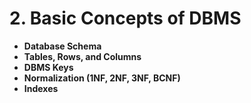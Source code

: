 # 2. Basic Concepts of DBMS  
- **Database Schema**
- **Tables, Rows, and Columns**
- **DBMS Keys**
- **Normalization (1NF, 2NF, 3NF, BCNF)**
- **Indexes**